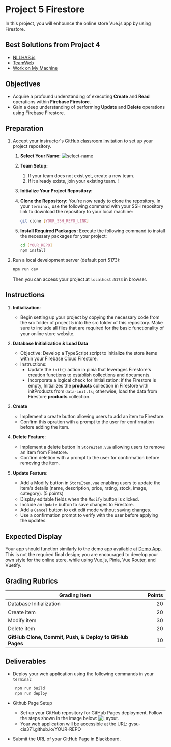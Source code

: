 # Project 5 Firestore

In this project, you will enhounce the online store Vue.js app by using Firestore.

## Best Solutions from Project 4

- [NLLHAS.js](https://gvsu-cis371.github.io/project4-nllhas-js/)
- [TeamWeb](https://gvsu-cis371.github.io/project4-teamweb/)
- [Work on My Machine](https://gvsu-cis371.github.io/project4-works-on-my-machine/#/)

## Objectives

- Acquire a profound understanding of executing **Create** and **Read** operations within **Firebase Firestore**.
- Gain a deep understanding of performing **Update** and **Delete** operations using Firebase Firestore.

## Preparation

1. Accept your instructor's [GitHub classroom invitation](https://classroom.github.com/a/kxKyPaA0) to set up your project repository.

   1. **Select Your Name:** ![select-name](../assets/img/project1-selectname.jpg)
   2. **Team Setup:**
      1. If your team does not exist yet, create a new team.
      2. If it already exists, join your existing team. !
   3. **Initialize Your Project Repository:**
   4. **Clone the Repository:** You're now ready to clone the repository. In your `terminal`, use the following command with your SSH repository link to download the repository to your local machine:

      ```bash
      git clone [YOUR_SSH_REPO_LINK]
      ```

   5. **Install Required Packages:** Execute the following command to install the necessary packages for your project:

      ```bash
      cd [YOUR_REPO]
      npm install
      ```

2. Run a local development server (default port 5173):

   ```bash
   npm run dev
   ```

   Then you can access your project at `localhost:5173` in browser.

## Instructions

1. **Initialization**:

   - Begin setting up your project by copying the necessary code from the src folder of project 5 into the src folder of this repository. Make sure to include all files that are required for the basic functionality of your online store website.

2. **Database Initialization & Load Data**
   - Objective: Develop a TypeScript script to initialize the store items within your Firebase Cloud Firestore.
   - Instructions:
     - Update the `init()` action in pinia that leverages Firestore's creation functions to establish collections and documents.
     - Incorporate a logical check for initialization: if the Firestore is empty, Initializes the **products** collection in Firestore with initProducts from `data-init.ts`; otherwise, load the data from Firestore **products** collection.
3. **Create**
   - Implement a create button allowing users to add an item to Firestore.
   - Confirm this opration with a prompt to the user for confirmation before adding the item.
4. **Delete Feature**:

   - Implement a delete button in `StoreItem.vue` allowing users to remove an item from Firestore.
   - Confirm deletion with a prompt to the user for confirmation before removing the item.

5. **Update Feature**:
   - Add a Modify button in `StoreItem.vue` enabling users to update the item's details (name, description, price, rating, stock, image, category). (5 points)
   - Display editable fields when the `Modify` button is clicked.
   - Include an `Update` button to save changes to Firestore.
   - Add a `Cancel` button to exit edit mode without saving changes.
   - Use a confirmation prompt to verify with the user before applying the updates.

## Expected Display

Your app should function similarly to the demo app available at [Demo App](https://gvsu-cis371.github.io/w24-project6). This is not the required final design; you are encouraged to develop your own style for the online store, while using Vue.js, Pinia, Vue Router, and Vuetify.

## Grading Rubrics

| Grading Item                                             | Points |
| -------------------------------------------------------- | -----: |
| Database Initialization                                  |     20 |
| Create item                                              |     20 |
| Modify item                                              |     30 |
| Delete item                                              |     20 |
| **GitHub Clone, Commit, Push, & Deploy to GitHub Pages** |     10 |

## Deliverables

- Deploy your web application using the following commands in your `terminal`:

  ```bash
   npm run build
   npm run deploy
  ```

- Github Page Setup

  - Set up your GitHub repository for GitHub Pages deployment. Follow the steps shown in the image below: ![Layout](../assets/img/project1-githubpage.jpg).
  - Your web application will be accessible at the URL: gvsu-cis371.github.io/YOUR-REPO

- Submit the URL of your GitHub Page in Blackboard.
